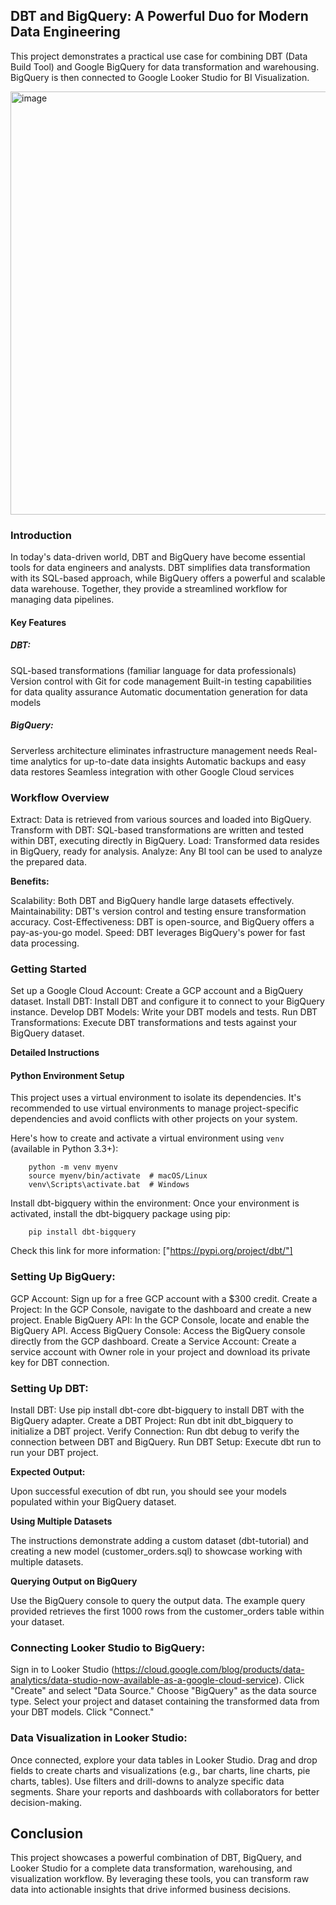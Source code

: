 ## DBT and BigQuery: A Powerful Duo for Modern Data Engineering

This project demonstrates a practical use case for combining DBT (Data Build Tool) and Google BigQuery for data transformation and warehousing.
BigQuery is then connected to Google Looker Studio for BI Visualization.

<img width="677" alt="image" src="https://github.com/NickolasB98/dbt-bigquery-de-project/assets/157819544/a5ae5cba-b1ad-4d19-88ce-eed086e5b88e">


### Introduction

In today's data-driven world, DBT and BigQuery have become essential tools for data engineers and analysts. DBT simplifies data transformation with its SQL-based approach, while BigQuery offers a powerful and scalable data warehouse. Together, they provide a streamlined workflow for managing data pipelines.

#### Key Features

##### DBT:

SQL-based transformations (familiar language for data professionals)
Version control with Git for code management
Built-in testing capabilities for data quality assurance
Automatic documentation generation for data models

##### BigQuery:

Serverless architecture eliminates infrastructure management needs
Real-time analytics for up-to-date data insights
Automatic backups and easy data restores
Seamless integration with other Google Cloud services

### Workflow Overview

Extract: Data is retrieved from various sources and loaded into BigQuery.
Transform with DBT: SQL-based transformations are written and tested within DBT, executing directly in BigQuery.
Load: Transformed data resides in BigQuery, ready for analysis.
Analyze: Any BI tool can be used to analyze the prepared data.

**Benefits:**

Scalability: Both DBT and BigQuery handle large datasets effectively.
Maintainability: DBT's version control and testing ensure transformation accuracy.
Cost-Effectiveness: DBT is open-source, and BigQuery offers a pay-as-you-go model.
Speed: DBT leverages BigQuery's power for fast data processing.

### Getting Started

Set up a Google Cloud Account: Create a GCP account and a BigQuery dataset.
Install DBT: Install DBT and configure it to connect to your BigQuery instance.
Develop DBT Models: Write your DBT models and tests.
Run DBT Transformations: Execute DBT transformations and tests against your BigQuery dataset.

**Detailed Instructions**

#### Python Environment Setup

This project uses a virtual environment to isolate its dependencies. It's recommended to use virtual environments to manage project-specific dependencies and avoid conflicts with other projects on your system.

Here's how to create and activate a virtual environment using `venv` (available in Python 3.3+):


        python -m venv myenv
        source myenv/bin/activate  # macOS/Linux
        venv\Scripts\activate.bat  # Windows


Install dbt-bigquery within the environment:
Once your environment is activated, install the dbt-bigquery package using pip:

        pip install dbt-bigquery

Check this link for more information: 
["https://pypi.org/project/dbt/"]


### Setting Up BigQuery:

GCP Account: Sign up for a free GCP account with a $300 credit.
Create a Project: In the GCP Console, navigate to the dashboard and create a new project.
Enable BigQuery API: In the GCP Console, locate and enable the BigQuery API.
Access BigQuery Console: Access the BigQuery console directly from the GCP dashboard.
Create a Service Account: Create a service account with Owner role in your project and download its private key for DBT connection.


### Setting Up DBT:

Install DBT: Use pip install dbt-core dbt-bigquery to install DBT with the BigQuery adapter.
Create a DBT Project: Run dbt init dbt_bigquery to initialize a DBT project.
Verify Connection: Run dbt debug to verify the connection between DBT and BigQuery.
Run DBT Setup: Execute dbt run to run your DBT project.

**Expected Output:**

Upon successful execution of dbt run, you should see your models populated within your BigQuery dataset.

**Using Multiple Datasets**

The instructions demonstrate adding a custom dataset (dbt-tutorial) and creating a new model (customer_orders.sql) to showcase working with multiple datasets.

**Querying Output on BigQuery**

Use the BigQuery console to query the output data. The example query provided retrieves the first 1000 rows from the customer_orders table within your dataset.

### Connecting Looker Studio to BigQuery:

Sign in to Looker Studio (https://cloud.google.com/blog/products/data-analytics/data-studio-now-available-as-a-google-cloud-service).
Click "Create" and select "Data Source."
Choose "BigQuery" as the data source type.
Select your project and dataset containing the transformed data from your DBT models.
Click "Connect."

### Data Visualization in Looker Studio:

Once connected, explore your data tables in Looker Studio.
Drag and drop fields to create charts and visualizations (e.g., bar charts, line charts, pie charts, tables).
Use filters and drill-downs to analyze specific data segments.
Share your reports and dashboards with collaborators for better decision-making.

## Conclusion

This project showcases a powerful combination of DBT, BigQuery, and Looker Studio for a complete data transformation, warehousing, and visualization workflow. By leveraging these tools, you can transform raw data into actionable insights that drive informed business decisions.
